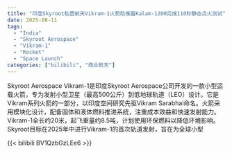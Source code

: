 ```yaml
---
title: "印度Skyroot私营航天Vikram-1火箭助推器Kalam-1200完成110秒静态点火测试"
date: 2025-08-11
tags:
  - "India"
  - "Skyroot Aerospace"
  - "Vikram-1"
  - "Rocket"
  - "Space Launch"
categories: ["bilibili", "商业航天"]
---
```


Skyroot Aerospace
Vikram-1是印度Skyroot Aerospace公司开发的一款小型运载火箭，专为发射小型卫星（最高500公斤）到低地球轨道（LEO）设计。它是Vikram系列火箭的一部分，以印度空间研究先驱Vikram Sarabhai命名。火箭采用模块化设计，配备固体和液体燃料推进系统，注重成本效益和快速发射能力。Vikram-1全长约20米，起飞重量约8.5吨，计划使用环保燃料以降低环境影响。Skyroot目标在2025年中进行Vikram-1的首次轨道发射，旨在为全球小型

{{< bilibili BV1QzbGzLEe6 >}}